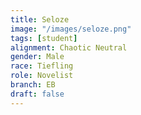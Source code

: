 ```yaml
---
title: Seloze
image: "/images/seloze.png"
tags: [student]
alignment: Chaotic Neutral
gender: Male
race: Tiefling
role: Novelist
branch: EB
draft: false
---
```

